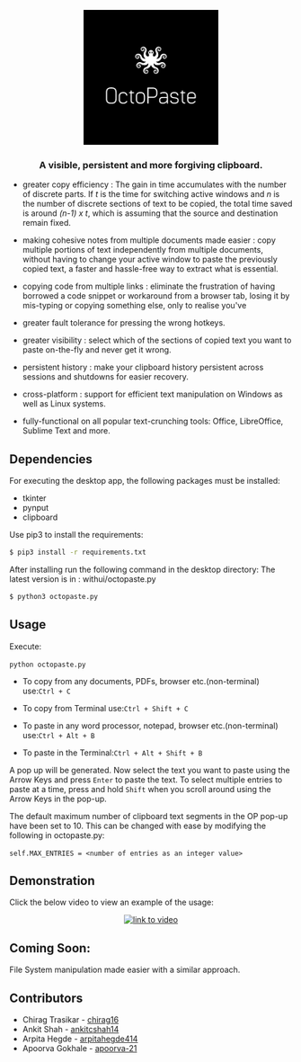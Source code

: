 <p align="center">
  <img width="240" height="240" src="res/logov2.png">
 </p>
<h3 align="center">A visible, persistent and more forgiving clipboard.</h3>

- greater copy efficiency : The gain in time accumulates with the number of discrete parts. If *t* is the time for switching active windows and *n* is the number of discrete sections of text to be copied, the total time saved is around *(n-1) x t*, which is assuming that the source and destination remain fixed.

- making cohesive notes from multiple documents made easier : copy multiple portions of text independently from multiple documents, without having to change your active window to paste the previously copied text, a faster and hassle-free way to extract what is essential.

- copying code from multiple links : eliminate the frustration of having borrowed a code snippet or workaround from a browser tab, losing it by mis-typing or copying something else, only to realise you've 

- greater fault tolerance for pressing the wrong hotkeys.

- greater visibility : select which of the sections of copied text you want to paste on-the-fly and never get it wrong.

- persistent history : make your clipboard history persistent across sessions and shutdowns for easier recovery.

- cross-platform : support for efficient text manipulation on Windows as well as Linux systems.

- fully-functional on all popular text-crunching tools: Office, LibreOffice, Sublime Text and more.

## Dependencies

For executing the desktop app, the following packages must be installed:
- tkinter
- pynput
- clipboard

Use pip3 to install the requirements:

```sh
$ pip3 install -r requirements.txt
```

After installing run the following command in the desktop directory: 
The latest version is in : withui/octopaste.py

```sh
$ python3 octopaste.py
```


## Usage
Execute:

```python octopaste.py```

- To copy from any documents, PDFs, browser etc.(non-terminal) use:```Ctrl + C```

- To copy from Terminal use:```Ctrl + Shift + C```

- To paste in any word processor, notepad, browser etc.(non-terminal) use:```Ctrl + Alt + B```

- To paste in the Terminal:```Ctrl + Alt + Shift + B```

A pop up will be generated. Now select the text you want to paste using the Arrow Keys and press ```Enter``` to paste the text.
To select multiple entries to paste at a time, press and hold ```Shift``` when you scroll around using the Arrow Keys in the pop-up.

The default maximum number of clipboard text segments in the OP pop-up have been set to 10. This can be changed with ease by modifying the following in octopaste.py:

```self.MAX_ENTRIES = <number of entries as an integer value>```

## Demonstration

Click the below video to view an example of the usage:

<p align="center">
    <a href = "https://drive.google.com/file/d/1M0Zruh_Q50UU5jgDcfJDrXDtrY9mrbar/view?usp=sharing">
      <img width="150" height="150" src="res/playbutton.png" alt = "link to video">
    </a>
 </p>
 
## Coming Soon:

File System manipulation made easier with a similar approach.

## Contributors
* Chirag Trasikar - [chirag16](https://github.com/chirag16)
* Ankit Shah - [ankitcshah14](https://github.com/ankitcshah14)
* Arpita Hegde - [arpitahegde414](https://github.com/arpitahegde414)
* Apoorva Gokhale - [apoorva-21](https://github.com/apoorva-21)
